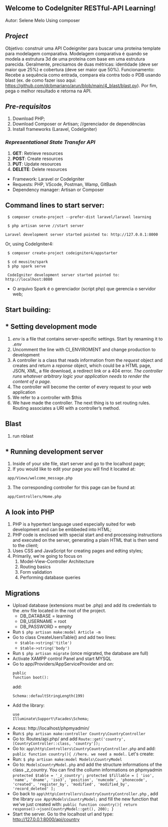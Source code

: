 ##  **Welcome to CodeIgniter RESTful-API Learning!**
Autor: Selene Melo
Using composer

## *Project*
Objetivo: construir uma API Codeigniter para buscar uma proteína template para modelagem comparativa.
Modelagem comparativa é quando se modela a estrutura 3d de uma proteína com base em uma estrutura parecida.
Geralmente, precisamos de duas métricas: identidade (deve ser maior que 25%) e cobertura (deve ser maior que 50%).
Funcionamento:
Recebe a sequência como entrada, compara ela contra todo o PDB usando blast (ex. de como fazer isso aqui: https://github.com/dcbmariano/arun/blob/main/4_blast/blast.py). Por fim, pega o melhor resultado e retorna na API.

## *Pre-requisitos*
 1. Download PHP;
 2. Download Composer or Artisan; //gerenciador de dependências
 3. Install frameworks (Laravel, CodeIgniter)

### *Representational State Transfer API*
 1. **GET**: Retrieve resources
 1. **POST**: Create resources
 1. **PUT**: Update resources
 1. **DELETE**: Delete resources

* Framework: Laravel or CodeIgniter 
* Requests: PHP, VScode, Postman, Wamp, GitBash 
* Dependency manager: Artisan or Composer

## Command lines to start server:
   <pre><code> $ composer create-project --prefer-dist laravel/laravel learning </code></pre>
   <pre><code> $ php artisan serve //start server</code></pre>
   <pre><code>Laravel development server started pointed to: http://127.0.0.1:8000 </code></pre>
   Or, using CodeIgniter4:
   <pre><code> $ composer create-project codeigniter4/appstarter</code></pre>
   <pre><code> $ cd meusite/spark
 $ php spark serve</code></pre>
   <pre><code> CodeIgniter development server started pointed to: http://localhost:8080</code></pre>
  
   * O arquivo Spark é o gerenciador (script php) que gerencia o servidor web;

## Start building:
 ## * Setting development mode
   1. *env* is a file that contains server-specific settings. Start by renaming it to *.env*
   2. Uncomment the line with CI_ENVIROMENT and change production to development
   3. A controller is a class that reads information from the *request* object and creates and return a *reponse* object, which could be a HTML page, JSON, XML, a file download, a redirect link or a 404 error. *The controller runs whatever arbitrary logic your application needs to render the content of a page.*
   4. The controller will become the center of every request to your web application
   5. We refer to a controller with $this
   6. We have made the controller. The next thing is to set routing rules. Routing associates a URI with a controller’s method.
   
 ## Blast
  1. run nblast 
 
 ## * Running development server
  1. Inside of your site file, start server and go to the localhost page;
  2. If you would like to edit your page you will find it located at:
  <pre><code> app/Views/welcome_message.php </code></pre>
  3. The corresponding controller for this page can be found at:
  <pre><code> app/Controllers/Home.php </code></pre>
 
 
 
 
 
 
 
 
 

## A look into PHP
 1. PHP is a hypertext language used especially suited for web development and can be embbeded into HTML;
 2. PHP code is enclosed with special start and end processing instructions *<? php ?>* and executed on the server, generating a plain HTML that is then send to the client;
 3. Uses CSS and JavaScript for creating pages and edting styles;
 4. Primarily, we're going to focus on 
    1. Model-View-Controller Architecture
    2. Routing basics
    3. Form validation
    4. Performing database queries
## Migrations
* Upload database (extensions must be .php) and add its credentials to the .env file located in the root of the project.
  * DB_DATABASE = learning
  * DB_USERNAME = root
  * DB_PASSWORD = empty
* Run `$ php artisan make:model Article -m`
* Go to class CreateUsersTable() and add two lines:
  *  `$table->string('title')`
  *  `$table->string('body')`
* Run `$ php artisan migrate` (once migrated, the database are full)
* Activate XAMPP control Panel and start MYSQL
* Go to app/Providers/AppServiceProvider and on:<pre><code>public function boot():</code></pre>add:
  <pre><code>Schema::defaultStringLength(199)</code></pre>
* Add the library:<pre><code>use Illuminate\Support\Facades\Schema;</code></pre>
* Acess: http://localhost/phpmyadmin/
* Run:`$ php artisan make:controller Country\CountryController`
* Go to: Routes/api.php/ and add
`Route::get('country', [CountryController::class, 'country']);`
* Go to: `app\http\Controllers\CountryCountryController.php` and add:
`public function country(){ //here. we need a model.` Let's create:
* Run: `$ php artisan make:model Models\CountryModel`
* Go to: `ModelsCountryModel.php` and add the structure informations of the class _z_country. You can find the collumn informations on phpmyadmin
`protected $table = '_z_country';
    protected $fillable = [
        'iso',
        'name',
        'dname',
        'iso3',
        'position',
        'numcode',
        'phonecode',
        'created',
        'register_by',
        'modified',
        'modified_by',
        'record_deleted'
    ];`
* Go back to `app\http\Controllers\CountryCountryController.php` , add the library `use App\Models\CountryModel;` and fill the new function that we've just created with:
`public function country(){
        return response()->json(CountryModel::get(), 200);
    }`
* Start the server. Go to the localhost url and type: http://127.0.0.1:8000/api/country
    

